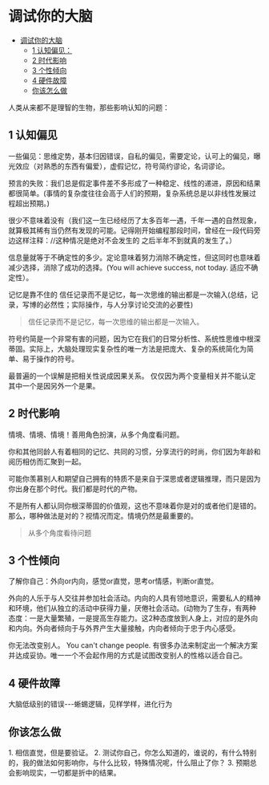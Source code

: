 # 调试你的大脑

- [调试你的大脑](#调试你的大脑)
  - [1 认知偏见：](#1-认知偏见)
  - [2 时代影响](#2-时代影响)
  - [3 个性倾向](#3-个性倾向)
  - [4 硬件故障](#4-硬件故障)
  - [你该怎么做](#你该怎么做)

人类从来都不是理智的生物，那些影响认知的问题：

## 1 认知偏见

一些偏见：思维定势，基本归因错误，自私的偏见，需要定论，认可上的偏见，曝光效应（对熟悉的东西有偏爱），虚假记忆，符号简约谬论，名词谬论。

预言的失败：我们总是假定事件差不多形成了一种稳定、线性的递进，原因和结果都很简单。(事情的复杂度往往会高于人们的预期，复杂系统总是以非线性发展过程超出预期。)

很少不意味着没有（我们这一生已经经历了太多百年一遇，千年一遇的自然现象，就算极其稀有当仍然有发现的可能。记得刚开始编程那段时间，曾经在一段代码旁边这样注释：//这种情况是绝对不会发生的 之后半年不到就真的发生了。）

信息量就等于不确定性的多少。定论意味着努力消除不确定性，但这同时也意味着减少选择，消除了成功的选择。(You will achieve success, not today. 适应不确定性）。

记忆是靠不住的 信任记录而不是记忆，每一次思维的输出都是一次输入(总结，记录，写博的必然性；实际操作，与人分享讨论交流的必要性)

> 信任记录而不是记忆，每一次思维的输出都是一次输入。

符号约简是一个非常有害的问题，因为它在我们的日常分析性、系统性思维中根深蒂固。实际上，大脑处理现实复杂性的唯一方法是把庞大、复杂的系统简化为简单、易于操作的符号。

最普遍的一个误解是把相关性说成因果关系。 仅仅因为两个变量相关并不能认定其中一个是因另外一个是果。

## 2 时代影响

情境、情境、情境！善用角色扮演，从多个角度看问题。

你和其他同龄人有着相同的记忆、共同的习惯，分享流行的时尚，你们因为年龄和阅历相仿而汇聚到一起。

可能你羡慕别人和期望自己拥有的特质不是来自于深思或者逻辑推理，而只是因为你出身在那个时代。我们都是时代的产物。

不是所有人都认同你根深蒂固的价值观，这也不意味着你是对的或者他们是错的。 那么，哪种做法是对的？视情况而定。情境仍然是最重要的。

> 从多个角度看待问题

## 3 个性倾向

了解你自己：外向or内向，感觉or直觉，思考or情感，判断or直觉。

外向的人乐于与人交往并参加社会活动。内向的人具有领地意识，需要私人的精神和环境，他们从独立的活动中获得力量，厌倦社会活动。(动物为了生存，有两种态度：一是大量繁殖，一是提高生存能力。这2种态度放到人身上，对应的是外向和内向。外向者倾向于与外界产生大量接触，内向者倾向于忠于内心感受。

你无法改变别人。 You can't change people. 有很多办法来制定出一个解决方案并达成妥协。唯一一个不会起作用的方式是试图改变别人的性格以适合自己。

## 4 硬件故障

大脑低级别的错误---蜥蜴逻辑，见样学样，进化行为

## 你该怎么做

1. 相信直觉，但是要验证。
2. 测试你自己，你怎么知道的，谁说的，有什么特别的，我的做法如何影响你，与什么比较，特殊情况呢，什么阻止了你？
3. 预期总会影响现实，一切都是折中的结果。
